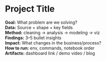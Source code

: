 # Project Title
**Goal:** What problem are we solving?  
**Data:** Source + shape + key fields  
**Method:** cleaning → analysis → modeling → viz  
**Findings:** 3–5 bullet insights  
**Impact:** What changes in the business/process?  
**How to run:** env, commands, notebook order  
**Artifacts:** dashboard link / demo video / blog
